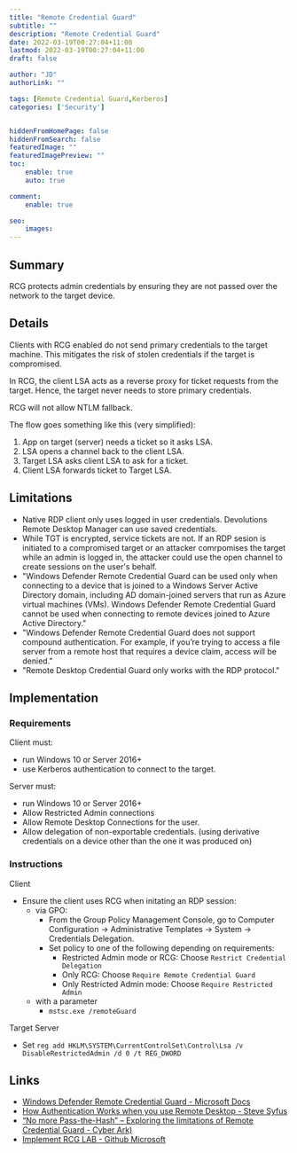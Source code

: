 ```yaml
---
title: "Remote Credential Guard"
subtitle: ""
description: "Remote Credential Guard"
date: 2022-03-19T00:27:04+11:00
lastmod: 2022-03-19T00:27:04+11:00
draft: false

author: "JD"
authorLink: ""

tags: [Remote Credential Guard,Kerberos]
categories: ['Security']


hiddenFromHomePage: false
hiddenFromSearch: false
featuredImage: ""
featuredImagePreview: ""
toc:
    enable: true
    auto: true

comment:
    enable: true

seo:
    images:
---
```


## Summary
RCG protects admin credentials by ensuring they are not passed over the network to the target device.

## Details
Clients with RCG enabled do not send primary credentials to the target machine. This mitigates the risk of stolen credentials if the target is compromised.

In RCG, the client LSA acts as a reverse proxy for ticket requests from the target. Hence, the target never needs to store primary credentials.

RCG will not allow NTLM fallback.

The flow goes something like this (very simplified):
1. App on target (server) needs a ticket so it asks LSA.
2. LSA opens a channel back to the client LSA.
3. Target LSA asks client LSA to ask for a ticket.
4. Client LSA forwards ticket to Target LSA.


## Limitations
- Native RDP client only uses logged in user credentials. Devolutions Remote Desktop Manager can use saved credentials.
- While TGT is encrypted, service tickets are not. If an RDP sesion is initiated to a compromised target or an attacker comrpomises the target while an admin is logged in, the attacker could use the open channel to create sessions on the user's behalf.
- "Windows Defender Remote Credential Guard can be used only when connecting to a device that is joined to a Windows Server Active Directory domain, including AD domain-joined servers that run as Azure virtual machines (VMs). Windows Defender Remote Credential Guard cannot be used when connecting to remote devices joined to Azure Active Directory."
- "Windows Defender Remote Credential Guard does not support compound authentication. For example, if you’re trying to access a file server from a remote host that requires a device claim, access will be denied."
- "Remote Desktop Credential Guard only works with the RDP protocol."

## Implementation

### Requirements
Client must:
- run Windows 10 or Server 2016+
- use Kerberos authentication to connect to the target.

Server must:
- run Windows 10 or Server 2016+
- Allow Restricted Admin connections
- Allow Remote Desktop Connections for the user.
- Allow delegation of non-exportable credentials. (using derivative credentials on a device other than the one it was produced on)
### Instructions
Client
- Ensure the client uses RCG when initating an RDP session:
	- via GPO:
		- From the Group Policy Management Console, go to Computer Configuration -> Administrative Templates -> System -> Credentials Delegation.
		- Set policy to one of the following depending on requirements:
			- Restricted Admin mode or RCG: Choose `Restrict Credential Delegation`
			- Only RCG: Choose `Require Remote Credential Guard`
			- Only Restricted Admin mode: Choose `Require Restricted Admin`
	- with a parameter
		- `mstsc.exe /remoteGuard`

Target Server
- Set `reg add HKLM\SYSTEM\CurrentControlSet\Control\Lsa /v DisableRestrictedAdmin /d 0 /t REG_DWORD`

## Links
- [Windows Defender Remote Credential Guard - Microsoft Docs](https://docs.microsoft.com/en-us/windows/security/identity-protection/remote-credential-guard)
- [How Authentication Works when you use Remote Desktop - Steve Syfus](https://syfuhs.net/how-authentication-works-when-you-use-remote-desktop)
- [“No more Pass-the-Hash” – Exploring the limitations of Remote Credential Guard - Cyber Ark)](https://www.cyberark.com/resources/blog/no-more-pass-the-hash-exploring-the-limitations-of-remote-credential-guard)
- [Implement RCG LAB - Github Microsoft](https://github.com/MicrosoftLearning/40554A-Microsoft-Security-Workshop-Implementing-Windows-10-Security-Features/blob/master/Instructions/40554A_LAB_05.md)